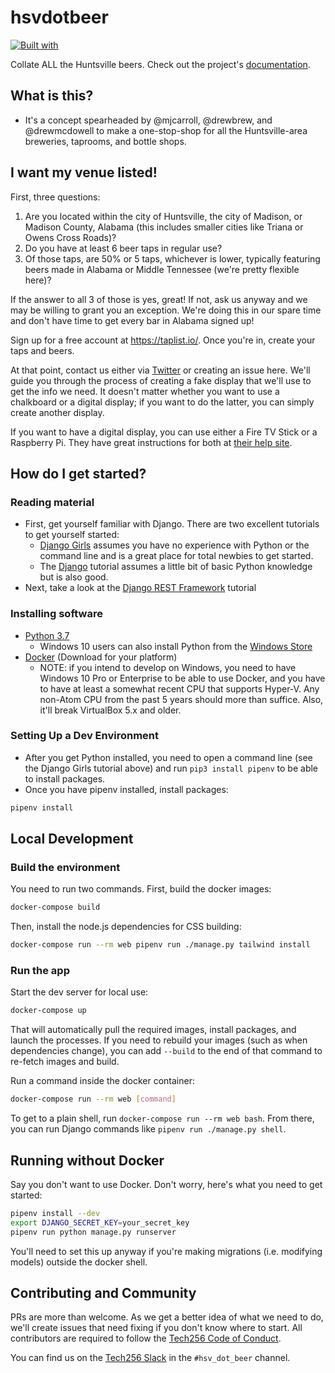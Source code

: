 # hsvdotbeer

[![Built with](https://img.shields.io/badge/Built_with-Cookiecutter_Django_Rest-F7B633.svg)](https://github.com/agconti/cookiecutter-django-rest)

Collate ALL the Huntsville beers. Check out the project's [documentation](https://github.com/hsv-dot-beer/hsvdotbeer/wiki).

## What is this?

- It's a concept spearheaded by @mjcarroll, @drewbrew, and @drewmcdowell to
make a one-stop-shop for all the Huntsville-area breweries, taprooms, and
bottle shops.

## I want my venue listed!

First, three questions:
1. Are you located within the city of Huntsville, the city of Madison, or
   Madison County, Alabama (this includes smaller cities like Triana or
   Owens Cross Roads)?
2. Do you have at least 6 beer taps in regular use?
3. Of those taps, are 50% or 5 taps, whichever is lower, typically featuring
   beers made in Alabama or Middle Tennessee (we're pretty flexible here)?

If the answer to all 3 of those is yes, great! If not, ask us anyway and we
may be willing to grant you an exception. We're doing this in our spare time
and don't have time to get every bar in Alabama signed up!

Sign up for a free account at https://taplist.io/. Once you're in, create your
taps and beers.

At that point, contact us either via [Twitter](https://twitter.com/hsvdotbeer)
or creating an issue here. We'll guide you through the process of creating a
fake display that we'll use to get the info we need. It doesn't matter whether
you want to use a chalkboard or a digital display; if you want to do the latter,
you can simply create another display.

If you want to have a digital display, you can use either a Fire TV Stick or
a Raspberry Pi. They have great instructions for both at
[their help site](https://taplist.io/help).

## How do I get started?

### Reading material

- First, get yourself familiar with Django. There are two excellent tutorials to get yourself started:
  - [Django Girls](https://tutorial.djangogirls.org/) assumes you have no experience with Python or the command line and is a great place for total newbies to get started.
  - The [Django](https://docs.djangoproject.com/en/2.2/intro/) tutorial assumes a little bit of basic Python knowledge but is also good.
- Next, take a look at the [Django REST Framework](https://www.django-rest-framework.org/tutorial/1-serialization/) tutorial

### Installing software

- [Python 3.7](https://www.python.org/downloads/)
   - Windows 10 users can also install Python from the [Windows Store](https://docs.python.org/3.7/using/windows.html#windows-store)
- [Docker](https://docs.docker.com/docker-for-mac/install/) (Download for your platform)
  - NOTE: if you intend to develop on Windows, you need to have Windows 10 Pro
    or Enterprise to be able to use Docker, and you have to have at least a
    somewhat recent CPU that supports Hyper-V. Any non-Atom CPU from the past 5
    years should more than suffice. Also, it'll break VirtualBox 5.x and older.

### Setting Up a Dev Environment

- After you get Python installed, you need to open a command line (see the
  Django Girls tutorial above) and run `pip3 install pipenv` to be able to
  install packages.
- Once you have pipenv installed, install packages:

```bash
pipenv install
```

## Local Development

### Build the environment

You need to run two commands. First, build the docker images:

```bash
docker-compose build
```

Then, install the node.js dependencies for CSS building:

```bash
docker-compose run --rm web pipenv run ./manage.py tailwind install
```

### Run the app

Start the dev server for local use:

```bash
docker-compose up
```

That will automatically pull the required images, install packages, and launch the
processes. If you need to rebuild your images (such as when dependencies change),
you can add `--build` to the end of that command to re-fetch images and build.

Run a command inside the docker container:

```bash
docker-compose run --rm web [command]
```

To get to a plain shell, run `docker-compose run --rm web bash`. From there, you
can run Django commands like `pipenv run ./manage.py shell`.

## Running without Docker

Say you don't want to use Docker. Don't worry, here's what you need to get started:

```bash
pipenv install --dev
export DJANGO_SECRET_KEY=your_secret_key
pipenv run python manage.py runserver
```

You'll need to set this up anyway if you're making migrations (i.e. modifying models)
outside the docker shell.

## Contributing and Community

PRs are more than welcome.  As we get a better idea of what we need to do, we'll
create issues that need fixing if you don't know where to start.  All
contributors are required to follow the [Tech256 Code of Conduct](https://github.com/tech256/CoC).

You can find us on the [Tech256 Slack](https://tech256.com) in the `#hsv_dot_beer` channel.
